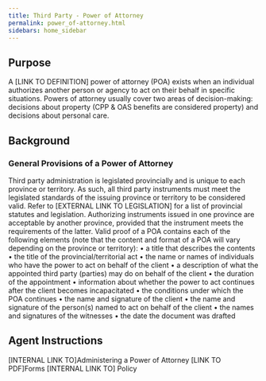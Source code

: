 ```yaml
---
title: Third Party - Power of Attorney  
permalink: power_of-attorney.html
sidebars: home_sidebar
---
```


## Purpose
A [LINK TO DEFINITION] power of attorney (POA) exists when an individual authorizes another person or agency to act on their behalf in specific situations.
Powers of attorney usually cover two areas of decision-making: decisions about property (CPP & OAS benefits are considered property) and decisions about personal care.
## Background
### General Provisions of a Power of Attorney
Third party administration is legislated provincially and is unique to each province or territory. As such, all third party instruments must meet the legislated standards of the issuing province or territory to be considered valid. Refer to [EXTERNAL LINK TO LEGISLATION] for a list of provincial statutes and legislation.
Authorizing instruments issued in one province are acceptable by another province, provided that the instrument meets the requirements of the latter.
Valid proof of a POA contains each of the following elements (note that the content and format of a POA will vary depending on the province or territory):
•	a title that describes the contents
•	the title of the provincial/territorial act
•	the name or names of individuals who have the power to act on behalf of the client
•	a description of what the appointed third party (parties) may do on behalf of the client
•	the duration of the appointment
•	information about whether the power to act continues after the client becomes incapacitated
•	the conditions under which the POA continues
•	the name and signature of the client
•	the name and signature of the person(s) named to act on behalf of the client
•	the names and signatures of the witnesses
•	the date the document was drafted


## Agent Instructions
[INTERNAL LINK TO]Administering a Power of Attorney
[LINK TO PDF]Forms
[INTERNAL LINK TO] Policy
